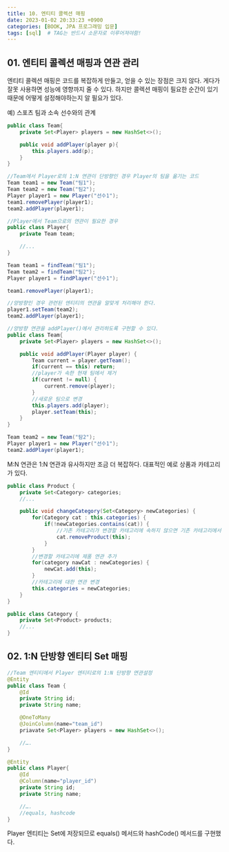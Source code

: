 ```yaml
---
title: 10. 엔티티 콜렉션 매핑
date: 2023-01-02 20:33:23 +0900
categories: [BOOK, JPA 프로그래밍 입문]
tags: [sql]  # TAG는 반드시 소문자로 이루어져야함!
---
```


## 01. 엔티티 콜렉션 매핑과 연관 관리
엔티티 콜렉션 매핑은 코드를 복잡하게 만들고, 얻을 수 있는 장점은 크지 않다. 게다가 잘못 사용하면 성능에 영향까지 줄 수 있다. 하지만 콜렉션 매핑이 필요한 순간이 있기 때문에 어떻게 설정해야하는지 알 필요가 있다.

예) 스포츠 팀과 소속 선수와의 관계

```java
public class Team{
    private Set<Player> players = new HashSet<>();

    public void addPlayer(player p){
        this.players.add(p);
    }
}
```

```java
//Team에서 Player로의 1:N 연관이 단방향인 경우 Player의 팀을 옮기는 코드
Team team1 = new Team("팀1");
Team team2 = new Team("팀2");
Player player1 = new Player("선수1");
team1.removePlayer(player1);
team2.addPlayer(player1);
```

```java
//Player에서 Team으로의 연관이 필요한 경우
public class Player{
    private Team team;

    //...
}
```

```java
Team team1 = findTeam("팀1");
Team team2 = findTeam("팀2");
Player player1 = findPlayer("선수1");

team1.removePlayer(player1);

//양방향인 경우 관련된 엔티티의 연관을 알맞게 처리해야 한다.
player1.setTeam(team2);
team2.addPlayer(player1);
```

```java
//양방향 연관을 addPlayer()에서 관리하도록 구현할 수 있다.
public class Team{
    private Set<Player> players = new HashSet<>();

    public void addPlayer(Player player) {
        Team current = player.getTeam();
        if(current == this) return;
        //player가 속한 현재 팀에서 제거
        if(current != null) {
            current.remove(player);
        }
        //새로운 팀으로 변경
        this.players.add(player);
        player.setTeam(this);
    }
}

Team team2 = new Team("탐2");
Player player1 = new Player("선수1");
team2.addPlayer(player1);
```

M:N 연관은 1:N 연관과 유사하지만 조금 더 복잡하다. 대표적인 예로 상품과 카테고리가 있다.
```java
public class Product {
    private Set<Category> categories;
    //...

    public void changeCategory(Set<Category> newCategories) {
        for(Category cat : this.categories) {
            if(!newCategories.contains(cat)) {
                //기존 카테고리가 변경할 카테고리에 속하지 않으면 기존 카테고리에서 상품으로의 연관 제거
                cat.removeProduct(this);
            }
        }
        //변경할 카테고리에 제품 연관 추가
        for(category nawCat : newCategories) {
            newCat.add(this);
        }
        //카테고리에 대한 연관 변경
        this.categories = newCategories;
    }
}

public class Category {
    private Set<Product> products;
    //...
}
```

## 02. 1:N 단방향 엔티티 Set 매핑
```java
//Team 엔티티에서 Player 엔티티로의 1:N 단방향 연관설정
@Entity
public class Team {
    @Id
    private String id;
    private String name;

    @OneToMany
    @JoinColumn(name="team_id")
    priavate Set<Player> players = new HashSet<>();

    //….
}

@Entity
public class Player{
    @Id
    @Column(name="player_id")
    private String id;
    private String name;

    //….
    //equals, hashcode
}
```
Player 엔티티는 Set에 저장되므로 equals() 메서드와 hashCode() 메서드를 구현했다.
